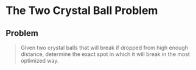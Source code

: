 # The Two Crystal Ball Problem

## Problem

>Given two crystal balls that will break if dropped from high enough distance,
>determine the exact spot in which it will break in the most optimized way.

